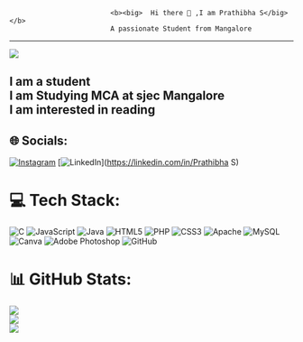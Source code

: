                              <b><big>  Hi there 👋 ,I am Prathibha S</big></b>
                             A passionate Student from Mangalore
---

[![](https://visitcount.itsvg.in/api?id=Prathibha887&icon=0&color=0)](https://visitcount.itsvg.in)

I am a student <br>I am Studying MCA at sjec Mangalore<br>I am interested in reading
---

## 🌐 Socials:
[![Instagram](https://img.shields.io/badge/Instagram-%23E4405F.svg?logo=Instagram&logoColor=white)](https://instagram.com/prathibha3188) [![LinkedIn](https://img.shields.io/badge/LinkedIn-%230077B5.svg?logo=linkedin&logoColor=white)](https://linkedin.com/in/Prathibha S) 

# 💻 Tech Stack:
![C](https://img.shields.io/badge/c-%2300599C.svg?style=for-the-badge&logo=c&logoColor=white) ![JavaScript](https://img.shields.io/badge/javascript-%23323330.svg?style=for-the-badge&logo=javascript&logoColor=%23F7DF1E) ![Java](https://img.shields.io/badge/java-%23ED8B00.svg?style=for-the-badge&logo=openjdk&logoColor=white) ![HTML5](https://img.shields.io/badge/html5-%23E34F26.svg?style=for-the-badge&logo=html5&logoColor=white) ![PHP](https://img.shields.io/badge/php-%23777BB4.svg?style=for-the-badge&logo=php&logoColor=white) ![CSS3](https://img.shields.io/badge/css3-%231572B6.svg?style=for-the-badge&logo=css3&logoColor=white) ![Apache](https://img.shields.io/badge/apache-%23D42029.svg?style=for-the-badge&logo=apache&logoColor=white) ![MySQL](https://img.shields.io/badge/mysql-4479A1.svg?style=for-the-badge&logo=mysql&logoColor=white) ![Canva](https://img.shields.io/badge/Canva-%2300C4CC.svg?style=for-the-badge&logo=Canva&logoColor=white) ![Adobe Photoshop](https://img.shields.io/badge/adobe%20photoshop-%2331A8FF.svg?style=for-the-badge&logo=adobe%20photoshop&logoColor=white) ![GitHub](https://img.shields.io/badge/github-%23121011.svg?style=for-the-badge&logo=github&logoColor=white)
# 📊 GitHub Stats:
![](https://github-readme-stats.vercel.app/api?username=Prathibha887&theme=vue-dark&hide_border=false&include_all_commits=true&count_private=false)<br/>
![](https://github-readme-streak-stats.herokuapp.com/?user=Prathibha887&theme=vue-dark&hide_border=false)<br/>
![](https://github-readme-stats.vercel.app/api/top-langs/?username=Prathibha887&theme=vue-dark&hide_border=false&include_all_commits=true&count_private=false&layout=compact)




<!-- Proudly created with GPRM ( https://gprm.itsvg.in ) -->
